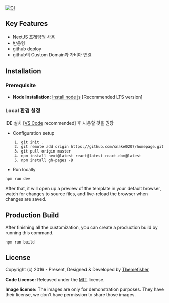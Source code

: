 [![CI](https://github.com/snake0207/acro2024/actions/workflows/ci.yml/badge.svg)](https://github.com/snake0207/acro2024/actions/workflows/ci.yml)

## Key Features

- NextJS 프레임웍 사용
- 반응형
- github deploy
- github의 Custom Domain과 가비아 연결

<!-- installation -->

## Installation

### Prerequisite

- **Node Installation:** [Install node js](https://nodejs.org/en/download/) [Recommended LTS version]

### Local 환경 설정

IDE 설치 [[VS Code](https://code.visualstudio.com/) recommended] 후 사용할 것을 권장

- Configuration setup

```
    1. git init .
    2. git remote add origin https://github.com/snake0207/homepage.git
    3. git pull origin master
    4. npm install next@latest react@latest react-dom@latest
    5. npm install gh-pages -D
```

- Run locally

```
npm run dev
```

After that, it will open up a preview of the template in your default browser, watch for changes to source files, and live-reload the browser when changes are saved.

## Production Build

After finishing all the customization, you can create a production build by running this command.

```
npm run build
```

<!-- licence -->

## License

Copyright (c) 2016 - Present, Designed & Developed by [Themefisher](https://themefisher.com)

**Code License:** Released under the [MIT](https://github.com/themefisher/bigspring-light-nextjs/blob/main/LICENSE) license.

**Image license:** The images are only for demonstration purposes. They have their license, we don't have permission to share those images.
